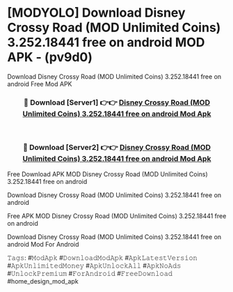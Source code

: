 # [MODYOLO] Download Disney Crossy Road (MOD Unlimited Coins) 3.252.18441 free on android MOD APK - (pv9d0)
Download Disney Crossy Road (MOD Unlimited Coins) 3.252.18441 free on android Free Mod APK

<div align="center">
<h3>🔴 Download [Server1] 👉👉 <a href="https://apk-comot.site?title=Disney_Crossy_Road_(MOD_Unlimited_Coins)_3.252.18441_free_on_android">Disney Crossy Road (MOD Unlimited Coins) 3.252.18441 free on android Mod Apk</a></h3><br>

<h3>🔴 Download [Server2] 👉👉 <a href="https://apk-comot.site?title=Disney_Crossy_Road_(MOD_Unlimited_Coins)_3.252.18441_free_on_android">Disney Crossy Road (MOD Unlimited Coins) 3.252.18441 free on android Mod Apk</a></h3>
</div>


Free Download APK MOD Disney Crossy Road (MOD Unlimited Coins) 3.252.18441 free on android

Download Disney Crossy Road (MOD Unlimited Coins) 3.252.18441 free on android 

Free APK MOD Disney Crossy Road (MOD Unlimited Coins) 3.252.18441 free on android 

Download Disney Crossy Road (MOD Unlimited Coins) 3.252.18441 free on android Mod For Android

𝚃𝚊𝚐𝚜: #𝙼𝚘𝚍𝙰𝚙𝚔 #𝙳𝚘𝚠𝚗𝚕𝚘𝚊𝚍𝙼𝚘𝚍𝙰𝚙𝚔 #𝙰𝚙𝚔𝙻𝚊𝚝𝚎𝚜𝚝𝚅𝚎𝚛𝚜𝚒𝚘𝚗 #𝙰𝚙𝚔𝚄𝚗𝚕𝚒𝚖𝚒𝚝𝚎𝚍𝙼𝚘𝚗𝚎𝚢 #𝙰𝚙𝚔𝚄𝚗𝚕𝚘𝚌𝚔𝙰𝚕𝚕 #𝙰𝚙𝚔𝙽𝚘𝙰𝚍𝚜 #𝚄𝚗𝚕𝚘𝚌𝚔𝙿𝚛𝚎𝚖𝚒𝚞𝚖 #𝙵𝚘𝚛𝙰𝚗𝚍𝚛𝚘𝚒𝚍 #𝙵𝚛𝚎𝚎𝙳𝚘𝚠𝚗𝚕𝚘𝚊𝚍 #home_design_mod_apk